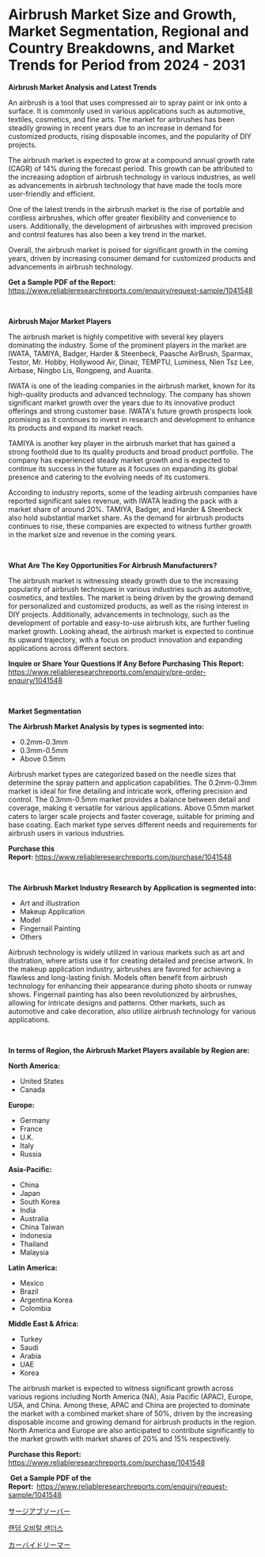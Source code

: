 <p><h1>Airbrush Market Size and Growth, Market Segmentation, Regional and Country Breakdowns, and Market Trends for Period from 2024 -  2031</h1></p><p><strong>Airbrush Market Analysis and Latest Trends</strong></p>
<p><p>An airbrush is a tool that uses compressed air to spray paint or ink onto a surface. It is commonly used in various applications such as automotive, textiles, cosmetics, and fine arts. The market for airbrushes has been steadily growing in recent years due to an increase in demand for customized products, rising disposable incomes, and the popularity of DIY projects.</p><p>The airbrush market is expected to grow at a compound annual growth rate (CAGR) of 14% during the forecast period. This growth can be attributed to the increasing adoption of airbrush technology in various industries, as well as advancements in airbrush technology that have made the tools more user-friendly and efficient.</p><p>One of the latest trends in the airbrush market is the rise of portable and cordless airbrushes, which offer greater flexibility and convenience to users. Additionally, the development of airbrushes with improved precision and control features has also been a key trend in the market.</p><p>Overall, the airbrush market is poised for significant growth in the coming years, driven by increasing consumer demand for customized products and advancements in airbrush technology.</p></p>
<p><strong>Get a Sample PDF of the Report:&nbsp;</strong> <a href="https://www.reliableresearchreports.com/enquiry/request-sample/1041548">https://www.reliableresearchreports.com/enquiry/request-sample/1041548</a></p>
<p>&nbsp;</p>
<p><strong>Airbrush Major Market Players</strong></p>
<p><p>The airbrush market is highly competitive with several key players dominating the industry. Some of the prominent players in the market are IWATA, TAMIYA, Badger, Harder & Steenbeck, Paasche AirBrush, Sparmax, Testor, Mr. Hobby, Hollywood Air, Dinair, TEMPTU, Luminess, Nien Tsz Lee, Airbase, Ningbo Lis, Rongpeng, and Auarita.</p><p>IWATA is one of the leading companies in the airbrush market, known for its high-quality products and advanced technology. The company has shown significant market growth over the years due to its innovative product offerings and strong customer base. IWATA's future growth prospects look promising as it continues to invest in research and development to enhance its products and expand its market reach.</p><p>TAMIYA is another key player in the airbrush market that has gained a strong foothold due to its quality products and broad product portfolio. The company has experienced steady market growth and is expected to continue its success in the future as it focuses on expanding its global presence and catering to the evolving needs of its customers.</p><p>According to industry reports, some of the leading airbrush companies have reported significant sales revenue, with IWATA leading the pack with a market share of around 20%. TAMIYA, Badger, and Harder & Steenbeck also hold substantial market share. As the demand for airbrush products continues to rise, these companies are expected to witness further growth in the market size and revenue in the coming years.</p></p>
<p>&nbsp;</p>
<p><strong>What Are The Key Opportunities For Airbrush Manufacturers?</strong></p>
<p><p>The airbrush market is witnessing steady growth due to the increasing popularity of airbrush techniques in various industries such as automotive, cosmetics, and textiles. The market is being driven by the growing demand for personalized and customized products, as well as the rising interest in DIY projects. Additionally, advancements in technology, such as the development of portable and easy-to-use airbrush kits, are further fueling market growth. Looking ahead, the airbrush market is expected to continue its upward trajectory, with a focus on product innovation and expanding applications across different sectors.</p></p>
<p><strong>Inquire or Share Your Questions If Any Before Purchasing This Report:</strong> <a href="https://www.reliableresearchreports.com/enquiry/pre-order-enquiry/1041548">https://www.reliableresearchreports.com/enquiry/pre-order-enquiry/1041548</a></p>
<p>&nbsp;</p>
<p><strong>Market Segmentation</strong></p>
<p><strong>The Airbrush Market Analysis by types is segmented into:</strong></p>
<p><ul><li>0.2mm-0.3mm</li><li>0.3mm-0.5mm</li><li>Above 0.5mm</li></ul></p>
<p><p>Airbrush market types are categorized based on the needle sizes that determine the spray pattern and application capabilities. The 0.2mm-0.3mm market is ideal for fine detailing and intricate work, offering precision and control. The 0.3mm-0.5mm market provides a balance between detail and coverage, making it versatile for various applications. Above 0.5mm market caters to larger scale projects and faster coverage, suitable for priming and base coating. Each market type serves different needs and requirements for airbrush users in various industries.</p></p>
<p><strong>Purchase this Report:&nbsp;</strong><a href="https://www.reliableresearchreports.com/purchase/1041548">https://www.reliableresearchreports.com/purchase/1041548</a></p>
<p>&nbsp;</p>
<p><strong>The Airbrush Market Industry Research by Application is segmented into:</strong></p>
<p><ul><li>Art and illustration</li><li>Makeup Application</li><li>Model</li><li>Fingernail Painting</li><li>Others</li></ul></p>
<p><p>Airbrush technology is widely utilized in various markets such as art and illustration, where artists use it for creating detailed and precise artwork. In the makeup application industry, airbrushes are favored for achieving a flawless and long-lasting finish. Models often benefit from airbrush technology for enhancing their appearance during photo shoots or runway shows. Fingernail painting has also been revolutionized by airbrushes, allowing for intricate designs and patterns. Other markets, such as automotive and cake decoration, also utilize airbrush technology for various applications.</p></p>
<p>&nbsp;</p>
<p><strong>In terms of Region, the Airbrush Market Players available by Region are:</strong></p>
<p>
    <p> <strong> North America: </strong>
        <ul>
            <li>United States</li>
            <li>Canada</li>
        </ul>
        </p> 
    <p> <strong> Europe: </strong>
        <ul>
            <li>Germany</li>
            <li>France</li>
            <li>U.K.</li>
            <li>Italy</li>
            <li>Russia</li>
        </ul>
        </p> 
    <p> <strong> Asia-Pacific: </strong>
        <ul>
            <li>China</li>
            <li>Japan</li>
            <li>South Korea</li>
            <li>India</li>
            <li>Australia</li>
            <li>China Taiwan</li>
            <li>Indonesia</li>
            <li>Thailand</li>
            <li>Malaysia</li>
        </ul>
        </p> 
    <p> <strong> Latin America: </strong>
        <ul>
            <li>Mexico</li>
            <li>Brazil</li>
            <li>Argentina Korea</li>
            <li>Colombia</li>
        </ul>
        </p> 
    <p> <strong> Middle East & Africa: </strong>
        <ul>
            <li>Turkey</li>
            <li>Saudi</li>
            <li>Arabia</li>
            <li>UAE</li>
            <li>Korea</li>
        </ul>
    </p>
    </p>
<p><p>The airbrush market is expected to witness significant growth across various regions including North America (NA), Asia Pacific (APAC), Europe, USA, and China. Among these, APAC and China are projected to dominate the market with a combined market share of 50%, driven by the increasing disposable income and growing demand for airbrush products in the region. North America and Europe are also anticipated to contribute significantly to the market growth with market shares of 20% and 15% respectively.</p></p>
<p><strong>Purchase this Report: </strong><a href="https://www.reliableresearchreports.com/purchase/1041548">https://www.reliableresearchreports.com/purchase/1041548</a></p>
<p>&nbsp;<strong>Get a Sample PDF of the Report:&nbsp;&nbsp;</strong><a href="https://www.reliableresearchreports.com/enquiry/request-sample/1041548">https://www.reliableresearchreports.com/enquiry/request-sample/1041548</a></p>
<p><strong></strong></p>
<p><p><a href="https://github.com/nemesis2824/Market-Research-Report-List-1/blob/main/69186058887.md">サージアブソーバー</a></p><p><a href="https://github.com/JackieFauhey9089475/Market-Research-Report-List-1/blob/main/63394528158.md">랜덤 오비탈 샌더스</a></p><p><a href="https://github.com/vhemk0794148/Market-Research-Report-List-1/blob/main/30831298888.md">カーバイドリーマー</a></p></p>